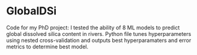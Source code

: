# GlobalDSi

Code for my PhD project: I tested the ability of 8 ML models to predict global dissolved silica content in rivers. 
Python file tunes hyperparameters using nested cross-validation and outputs best hyperparamaters and error metrics to determine best model.
